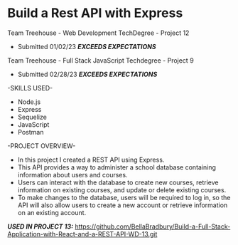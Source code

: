 # Build a Rest API with Express

Team Treehouse - Web Development TechDegree - Project 12
* Submitted 01/02/23 ***EXCEEDS EXPECTATIONS***
    
Team Treehouse - Full Stack JavaScript Techdegree - Project 9
* Submitted 02/28/23 ***EXCEEDS EXPECTATIONS***

-SKILLS USED-
* Node.js
* Express
* Sequelize
* JavaScript
* Postman

-PROJECT OVERVIEW-
* In this project I created a REST API using Express. 
* This API provides a way to administer a school database containing information about users and courses. 
* Users can interact with the database to create new courses, retrieve information on existing courses, and update or delete existing courses. 
* To make changes to the database, users will be required to log in, so the API will also allow users to create a new account or retrieve information on an existing account.

***USED IN PROJECT 13:*** https://github.com/BellaBradbury/Build-a-Full-Stack-Application-with-React-and-a-REST-API-WD-13.git
